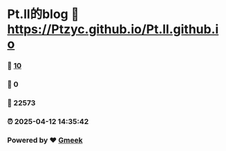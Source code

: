 # Pt.ll的blog :link: https://Ptzyc.github.io/Pt.ll.github.io 
### :page_facing_up: [10](https://Ptzyc.github.io/Pt.ll.github.io/tag.html) 
### :speech_balloon: 0 
### :hibiscus: 22573 
### :alarm_clock: 2025-04-12 14:35:42 
### Powered by :heart: [Gmeek](https://github.com/Meekdai/Gmeek)
